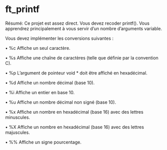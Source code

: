 # ft_printf

Résumé:
Ce projet est assez direct. Vous devez recoder printf().
Vous apprendrez principalement à vous servir d’un nombre d’arguments variable.

Vous devez implémenter les conversions suivantes :

• %c Affiche un seul caractère.

• %s Affiche une chaîne de caractères (telle que définie par la convention C).

• %p L’argument de pointeur void * doit être affiché en hexadécimal.

• %d Affiche un nombre décimal (base 10).

• %i Affiche un entier en base 10.

• %u Affiche un nombre décimal non signé (base 10).

• %x Affiche un nombre en hexadécimal (base 16) avec des lettres minuscules.

• %X Affiche un nombre en hexadécimal (base 16) avec des lettres majuscules.

• %% Affiche un signe pourcentage.
